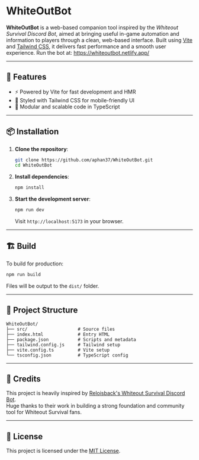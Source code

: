 # WhiteOutBot

**WhiteOutBot** is a web-based companion tool inspired by the *Whiteout Survival Discord Bot*, aimed at bringing useful in-game automation and information to players through a clean, web-based interface. Built using [Vite](https://vitejs.dev/) and [Tailwind CSS](https://tailwindcss.com/), it delivers fast performance and a smooth user experience. Run the bot at: https://whiteoutbot.netlify.app/

---

## 🚀 Features

- ⚡️ Powered by Vite for fast development and HMR
- 🎨 Styled with Tailwind CSS for mobile-friendly UI
- 🧩 Modular and scalable code in TypeScript

---

## 📦 Installation

1. **Clone the repository**:

   ```bash
   git clone https://github.com/aphan37/WhiteOutBot.git
   cd WhiteOutBot
   ```

2. **Install dependencies**:

   ```bash
   npm install
   ```

3. **Start the development server**:

   ```bash
   npm run dev
   ```

   Visit `http://localhost:5173` in your browser.

---

## 🏗️ Build

To build for production:

```bash
npm run build
```

Files will be output to the `dist/` folder.

---

## 📁 Project Structure

```
WhiteOutBot/
├── src/                   # Source files
├── index.html             # Entry HTML
├── package.json           # Scripts and metadata
├── tailwind.config.js     # Tailwind setup
├── vite.config.ts         # Vite setup
└── tsconfig.json          # TypeScript config
```

---

## 🙏 Credits

This project is heavily inspired by [Reloisback's Whiteout Survival Discord Bot](https://github.com/Reloisback/Whiteout-Survival-Discord-Bot).  
Huge thanks to their work in building a strong foundation and community tool for Whiteout Survival fans.

---

## 📄 License

This project is licensed under the [MIT License](LICENSE).
